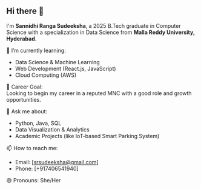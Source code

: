 ## Hi there 👋

I'm **Sannidhi Ranga Sudeeksha**, a 2025 B.Tech graduate in Computer Science with a specialization in Data Science from **Malla Reddy University, Hyderabad**.

🌱 I’m currently learning:  
- Data Science & Machine Learning  
- Web Development (React.js, JavaScript)  
- Cloud Computing (AWS)

🎯 Career Goal:  
Looking to begin my career in a reputed MNC with a good role and growth opportunities.

💬 Ask me about:  
- Python, Java, SQL  
- Data Visualization & Analytics  
- Academic Projects (like IoT-based Smart Parking System)

📫 How to reach me:  
- Email: [srsudeeksha@gmail.com]  
- Phone: [+917406541940]  

😄 Pronouns: She/Her  

